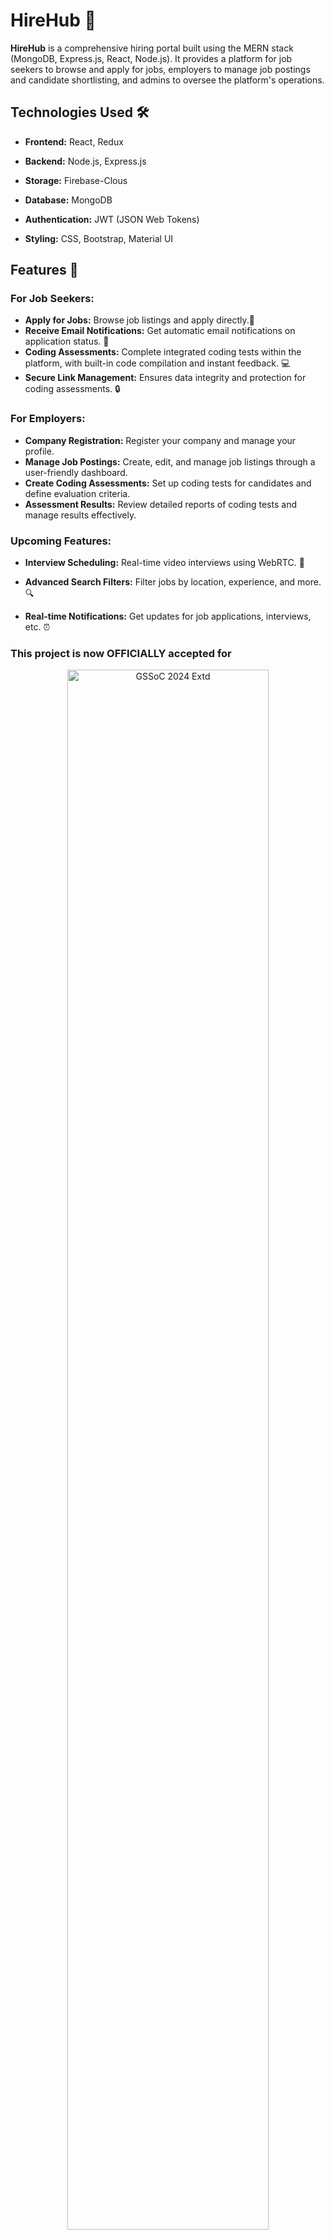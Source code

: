 # HireHub 🚀

**HireHub** is a comprehensive hiring portal built using the MERN stack (MongoDB, Express.js, React, Node.js). It provides a platform for job seekers to browse and apply for jobs, employers to manage job postings and candidate shortlisting, and admins to oversee the platform's operations.

## Technologies Used 🛠️

- **Frontend:** React, Redux

- **Backend:** Node.js, Express.js
- **Storage:** Firebase-Clous
- **Database:** MongoDB
- **Authentication:** JWT (JSON Web Tokens)
- **Styling:** CSS, Bootstrap, Material UI


## Features 🌟

### For Job Seekers:

- **Apply for Jobs:** Browse job listings and apply directly.📄
- **Receive Email Notifications:** Get automatic email notifications on application status. 📧
- **Coding Assessments:** Complete integrated coding tests within the platform, with built-in code compilation and instant feedback. 💻
- **Secure Link Management:** Ensures data integrity and protection for coding assessments. 🔒

### For Employers:

- **Company Registration:** Register your company and manage your profile.
- **Manage Job Postings:** Create, edit, and manage job listings through a user-friendly dashboard.
- **Create Coding Assessments:** Set up coding tests for candidates and define evaluation criteria.
- **Assessment Results:** Review detailed reports of coding tests and manage results effectively.

### Upcoming Features:

- **Interview Scheduling:** Real-time video interviews using WebRTC. 🎥

- **Advanced Search Filters:** Filter jobs by location, experience, and more.🔍
- **Real-time Notifications:** Get updates for job applications, interviews, etc. ⏰

  <!-- Added Hacktoberfest 2024 and GSSoc Extended 2024 banners -->
### This project is now OFFICIALLY accepted for

<div align="center">
  <img src="https://raw.githubusercontent.com/SwanandD121/FeatherPerfect_fe/refs/heads/main/Untitled%20design.png" alt="GSSoC 2024 Extd" width="80%">
  <img src="https://cdn.discordapp.com/attachments/657543125190967316/1294560786114674748/Screenshot_2024-10-12_122347.png?ex=670b752f&is=670a23af&hm=26ddd7f41740b8b19ee4985e7568b3892091384b3b85e7165770a4b10f4d1050&" alt="Hacktoberfest 2024" width="80%">
</div>
<br>

---

## Setup Instructions

To run this project locally, follow these steps:

1. **Clone the repository:**

   ```bash
   git clone https://github.com/Yashgabani845/hiring-portal.git
   ```

2. **Navigate to the project directory:**

   ```bash
   cd hiring-portal
   ```

3. **Install frontend dependencies:**

   ```bash
   npm install
   ```

4. **Start the frontend server:**

   ```bash
   npm start
   ```

5. **Open a new terminal and navigate to the backend directory:**

   ```bash
   cd backend
   ```

6. **Start the backend server:**

   ```bash
   node server.js
   ```

---

## Directory Structure 📂

Here is an overview of the project's directory structure:

<!-- START_STRUCTURE -->

```
/hiring-portal
├── Backend               🔧 Server-side logic and APIs
│   ├── controllers       📂 Request handlers and business logic
│   ├── models            🗄️  Database schemas and models
│   ├── routes            🚦 API route definitions
│   └── temp              🗃️  Temporary files (logs or drafts)
├── public                🌐 Static files for frontend (index.html, etc.)
└── src                   🛠️  Frontend application source code
    ├── CSS               🎨 Styling and CSS files
    ├── Components        📦 Reusable React components
    ├── assets            🖼️  Static resources like images and icons
    ├── firebase          🔥 Firebase configuration and integrations

```

<!-- END_STRUCTURE -->

---

## Contribution Guidelines 🤝🌟

We welcome contributions from the community! To contribute, please follow these guidelines:

1. **Fork the repository** and clone it locally.
2. Create a new branch for your feature or bug fix:
   ```bash
   git checkout -b feature/your-feature-name
   ```
3. **Commit your changes** with a clear message:
   ```bash
   git commit -m "Add feature/your-feature-name"
   ```
4. Push to your branch:
   ```bash
   git push origin feature/your-feature-name
   ```
5. **Open a Pull Request (PR)** 🔀and describe your changes in detail.

---

### Issue Reporting 🐛✨

If you encounter any bugs or have feature requests, please follow this format when opening an issue:

- **Issue Title:** 📝 A concise and descriptive title.
- **Description:** 🔍 Clear and detailed description of the issue or feature request.
- **Steps to Reproduce (if applicable):** 🚶Detailed steps to reproduce the issue.
- **Expected Behavior:** ✅What you expected to happen.
- **Actual Behavior:** ❌What actually happened.

---

## 👀 Our Valuable Contributors 💖✨

<div align="center">
  <a href="https://github.com/Yashgabani845/hiring-portal/graphs/contributors">
    <img src="https://contrib.rocks/image?repo=Yashgabani845/hiring-portal&max=100" />
  </a>
</div>

---

## License 📃

This project is open source and available under the [MIT License](https://opensource.org/licenses/MIT).

---

Feel free to contribute, suggest features, or report issues to improve **HireHub**!

## 💬 Feedback & Support 📬

If you have any feedback, questions, or issues, feel free to reach out or open a GitHub Issue. -**Linkedin:-** https://www.linkedin.com/in/yash-gabani-527886258/ -**Github:-** https://github.com/Yashgabani845

Feel free to contact us at
any of our social media handles incase of issue.

---

<h3 align="center"> Happy Coding ✨🚀</h3>

---
